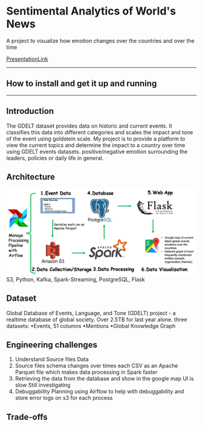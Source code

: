 # Sentimental Analytics of World's News

A project to visualize how emotion changes over the countries and over the time

[PresentationLink](https://docs.google.com/presentation/d/17kqqoi366-yGY37D6kvjkp5ljShZHSOSuFEpI18jUYA/edit#slide=id.p) 

<hr/>

## How to install and get it up and running


<hr/>

## Introduction
The GDELT dataset provides data on historic and current events. It classifies this data into different categories and scales the impact and tone of the event using goldstein scale. My project is to provide a platform to view the current topics and determine the impact to a country over time using GDELT events datasets. positive/negative emotion surrounding the leaders, policies or daily life in general. 

## Architecture
![architecture](./architecture.png)
S3, Python, Kafka, Spark-Streaming, PostgreSQL, Flask

## Dataset
Global Database of Events, Language, and Tone (GDELT) project - a realtime database of global society. Over 2.5TB for last year alone. 
three datasets:
    •Events, 51 columns
    •Mentions
    •Global Knowledge Graph
## Engineering challenges
1) Understand Source files Data
2) Source files schema changes over times
    each CSV as an Apache Parquet file which makes data processing in Spark faster
3) Retrieving the data from the database and show in the google map UI is slow
    Still investigating
4) Debuggability
    Planning using Airflow to help with debuggability and store error logs on s3 for each process

## Trade-offs








